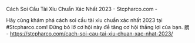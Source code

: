 Cách Soi Cầu Tài Xỉu Chuẩn Xác Nhất 2023 - Stcpharco.com - 

Hãy cùng khám phá cách soi cầu tài xỉu chuẩn xác nhất 2023 tại #Stcpharco.com! Đừng bỏ lỡ cơ hội này để tăng cơ hội thắng lợi của bạn. 朗 - https://stcpharco.com/cach-soi-cau-tai-xiu-chuan-xac-nhat-2023/
